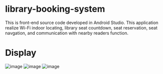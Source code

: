 # library-booking-system
This is front-end source code developed in Android Studio. This application realize Wi-Fi indoor locating, 
library seat countdown, seat reservation, seat navgation, and communication with nearby readers function.
# Display
![image](Desktop/display_image/register1.jpg)
![image](Desktop/display_image/login.jpg)
![image](Desktop/display_image/social_sharing.jpg)

